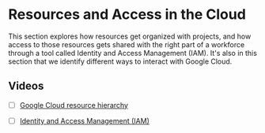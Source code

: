 # Resources and Access in the Cloud

This section explores how resources get organized with projects, and how access to those resources gets shared with the right part of a workforce through a tool called Identity and Access Management (IAM). It's also in this section that we identify different ways to interact with Google Cloud.

## Videos

- [ ] [Google Cloud resource hierarchy](https://www.youtube.com/watch?v=t1eoWIW3z1s&t=8s)
- [ ] [Identity and Access Management (IAM)](https://www.youtube.com/watch?v=EQJTp0uu148)

